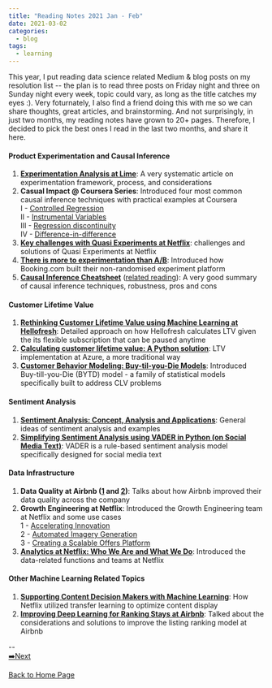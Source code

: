 ```yaml
---
title: "Reading Notes 2021 Jan - Feb"
date: 2021-03-02
categories:
  - blog
tags:
  - learning
---
```


This year, I put reading data science related Medium & blog posts on my resolution list -- the plan is to read three posts on Friday night and three on Sunday night every week, topic could vary, as long as the title catches my eyes :). Very foturnately, I also find a friend doing this with me so we can share thoughts, great articles, and brainstorming. And not surprisingly, in just two months, my reading notes have grown to 20+ pages. Therefore, I decided to pick the best ones I read in the last two months, and share it here.  


#### Product Experimentation and Causal Inference  

1. [**Experimentation Analysis at Lime**](https://medium.com/lime-eng/experimentation-analysis-at-lime-bee846d62dd): A very systematic article on experimentation framework, process, and considerations  
2. **Casual Impact @ Coursera Series**: Introduced four most common causal inference techniques with practical examples at Coursera  
  I - [Controlled Regression](https://medium.com/coursera-engineering/controlled-regression-quantifying-the-impact-of-course-quality-on-learner-retention-31f956bd592a)  
  II - [Instrumental Variables](https://medium.com/coursera-engineering/instrumental-variables-randomized-encouragement-trials-driving-engagement-of-learners-621215e9e3f1)  
  III - [Regression discontinuity](https://medium.com/coursera-engineering/regression-discontinuity-understanding-the-benefit-of-subtitles-on-coursera-dd82bb25a0f1)  
  IV - [Difference-in-difference](https://medium.com/coursera-engineering/analyzing-the-impact-of-course-updates-with-difference-in-differences-9a0704be131c)  
3. [**Key challenges with Quasi Experiments at Netflix**](https://netflixtechblog.com/key-challenges-with-quasi-experiments-at-netflix-89b4f234b852): challenges and solutions of Quasi Experiments at Netflix  
4. [**There is more to experimentation than A/B**](https://booking.ai/theres-more-to-experimentation-than-a-b-223fba846876): Introduced how Booking.com built their non-randomised experiment platform  
5. [**Causal Inference Cheatsheet**](https://towardsdatascience.com/causal-inference-cheat-sheet-for-data-scientists-a1d97b98d515) ([related reading](https://shopify.engineering/using-quasi-experiments-counterfactuals)): A very good summary of causal inference techniques, robustness, pros and cons  

#### Customer Lifetime Value  

1. [**Rethinking Customer Lifetime Value using Machine Learning at Hellofresh**](https://engineering.hellofresh.com/rethinking-customer-lifetime-value-using-machine-learning-at-hellofresh-208f35eadcda): Detailed approach on how Hellofresh calculates LTV given the its flexible subscription that can be paused anytime  
2. [**Calculating customer lifetime value: A Python solution**](https://medium.com/data-science-at-microsoft/calculating-customer-lifetime-value-a-python-solution-85aa55754b33): LTV implementation at Azure, a more traditional way  
3. [**Customer Behavior Modeling: Buy-til-you-Die Models**](https://towardsdatascience.com/customer-behavior-modeling-buy-til-you-die-models-6f9580e38cf4): Introduced Buy-till-you-Die (BYTD) model - a family of statistical models specifically built to address CLV problems  

#### Sentiment Analysis  

1. [**Sentiment Analysis: Concept, Analysis and Applications**](https://towardsdatascience.com/sentiment-analysis-concept-analysis-and-applications-6c94d6f58c17): General ideas of sentiment analysis and examples  
2. [**Simplifying Sentiment Analysis using VADER in Python (on Social Media Text)**](https://medium.com/analytics-vidhya/simplifying-social-media-sentiment-analysis-using-vader-in-python-f9e6ec6fc52f): VADER is a rule-based sentiment analysis model specifically designed for social media text  

#### Data Infrastructure  

1. **Data Quality at Airbnb ([1](https://medium.com/airbnb-engineering/data-quality-at-airbnb-e582465f3ef7) and [2](https://medium.com/airbnb-engineering/data-quality-at-airbnb-870d03080469))**: Talks about how Airbnb improved their data quality across the company  
2. **Growth Engineering at Netflix**: Introduced the Growth Engineering team at Netflix and some use cases  
  1 - [Accelerating Innovation](https://netflixtechblog.com/growth-engineering-at-netflix-accelerating-innovation-90eb8e70ce59)  
  2 - [Automated Imagery Generation](https://netflixtechblog.com/growth-engineering-at-netflix-automated-imagery-generation-5a105fd51569)  
  3 - [Creating a Scalable Offers Platform](https://netflixtechblog.com/growth-engineering-at-netflix-creating-a-scalable-offers-platform-69330136dd87)   
3. [**Analytics at Netflix: Who We Are and What We Do**](https://netflixtechblog.com/analytics-at-netflix-who-we-are-and-what-we-do-7d9c08fe6965): Introduced the data-related functions and teams at Netflix  

#### Other Machine Learning Related Topics  

1. [**Supporting Content Decision Makers with Machine Learning**](https://netflixtechblog.com/supporting-content-decision-makers-with-machine-learning-995b7b76006f): How Netflix utilized transfer learning to optimize content display  
2. [**Improving Deep Learning for Ranking Stays at Airbnb**](https://medium.com/airbnb-engineering/improving-deep-learning-for-ranking-stays-at-airbnb-959097638bde): Talked about the considerations and solutions to improve the listing ranking model at Airbnb   

--  
 [➡️Next](https://yudong-94.github.io/personal-website/blogs/reading_notes_2021_2)  

<a href="https://yudong-94.github.io/personal-website/" title="Back to Home Page">Back to Home Page</a>
